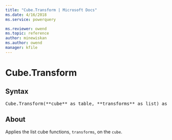```yaml
---
title: "Cube.Transform | Microsoft Docs"
ms.date: 4/16/2018
ms.service: powerquery

ms.reviewer: owend
ms.topic: reference
author: minewiskan
ms.author: owend
manager: kfile
---
```

# Cube.Transform

## Syntax

<pre>
Cube.Transform(**cube** as table, **transforms** as list) as table
</pre>

## About
Applies the list cube functions, `transforms`, on the `cube`.

